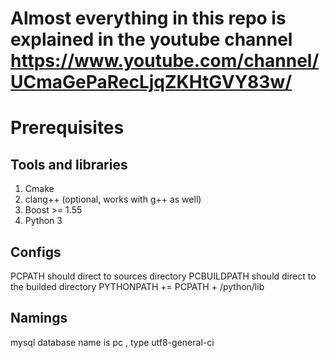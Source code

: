 # Almost everything in this repo is explained in the youtube channel  https://www.youtube.com/channel/UCmaGePaRecLjqZKHtGVY83w/


# Prerequisites

## Tools and libraries

1. Cmake 
2. clang++ (optional, works with g++ as well)
3. Boost >= 1.55
4. Python 3

## Configs

PCPATH should direct to sources directory
PCBUILDPATH should direct to the builded directory
PYTHONPATH += PCPATH + /python/lib

## Namings
  mysql database name is pc , type utf8-general-ci
